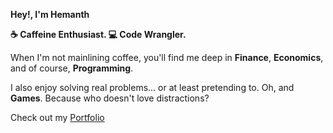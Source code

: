 **Hey!, I'm Hemanth**
<div>
<b>☕ Caffeine Enthusiast. 💻 Code Wrangler.</b>
<p></p>

When I'm not mainlining coffee, you'll find me deep in **Finance**, **Economics**, and of course, **Programming**.

I also enjoy solving real problems... or at least pretending to. Oh, and **Games**. Because who doesn't love distractions?

Check out my <a href="https://coffee-portfolio-hemanth.vercel.app/" target="_blank">Portfolio</a>
</div>
